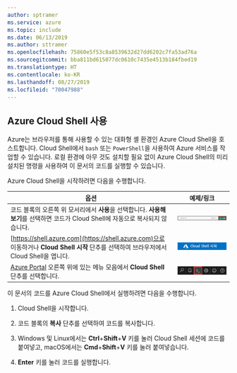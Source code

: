 ```yaml
---
author: sptramer
ms.service: azure
ms.topic: include
ms.date: 06/13/2019
ms.author: sttramer
ms.openlocfilehash: 75860e5f53c8a8539632d27dd6202c7fa53ad76a
ms.sourcegitcommit: bba811bd615077dc0610c7435e4513b184fbed19
ms.translationtype: HT
ms.contentlocale: ko-KR
ms.lasthandoff: 08/27/2019
ms.locfileid: "70047988"
---
```

## <a name="use-azure-cloud-shell"></a>Azure Cloud Shell 사용

Azure는 브라우저를 통해 사용할 수 있는 대화형 셸 환경인 Azure Cloud Shell을 호스트합니다. Cloud Shell에서 `bash` 또는 `PowerShell`을 사용하여 Azure 서비스를 작업할 수 있습니다. 로컬 환경에 아무 것도 설치할 필요 없이 Azure Cloud Shell의 미리 설치된 명령을 사용하여 이 문서의 코드를 실행할 수 있습니다.

Azure Cloud Shell을 시작하려면 다음을 수행합니다.

| 옵션 | 예제/링크 |
|-----------------------------------------------|---|
| 코드 블록의 오른쪽 위 모서리에서 **사용**을 선택합니다. **사용해보기**를 선택하면 코드가 Cloud Shell에 자동으로 복사되지 않습니다. | ![Azure Cloud Shell에 대한 사용 예제](./media/cloud-shell-try-it/cli-try-it.png) |
| [https://shell.azure.com](https://shell.azure.com)으로 이동하거나 **Cloud Shell 시작** 단추를 선택하여 브라우저에서 Cloud Shell을 엽니다. | [![새 창에서 Cloud Shell 시작](media/cloud-shell-try-it/launchcloudshell.png)](https://shell.azure.com) |
| [Azure Portal](https://portal.azure.com) 오른쪽 위에 있는 메뉴 모음에서 **Cloud Shell** 단추를 선택합니다. | ![Azure Portal의 Cloud Shell 단추](./media/cloud-shell-try-it/cloud-shell-menu.png) |

이 문서의 코드를 Azure Cloud Shell에서 실행하려면 다음을 수행합니다.

1. Cloud Shell을 시작합니다.

1. 코드 블록의 **복사** 단추를 선택하여 코드를 복사합니다.

1. Windows 및 Linux에서는 **Ctrl**+**Shift**+**V** 키를 눌러 Cloud Shell 세션에 코드를 붙여넣고, macOS에서는 **Cmd**+**Shift**+**V** 키를 눌러 붙여넣습니다.

1. **Enter** 키를 눌러 코드를 실행합니다.
